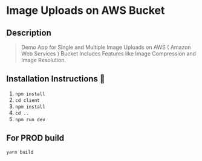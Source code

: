 # Image Uploads on AWS Bucket

## Description

> Demo App for Single and Multiple Image Uploads on AWS ( Amazon Web Services ) Bucket
> Includes Features like Image Compression and Image Resolution.

## Installation Instructions :wrench:

1. `npm install`
2. `cd client`
3. `npm install`
4. `cd ..`
5. `npm run dev`

## For PROD build

`yarn build`
